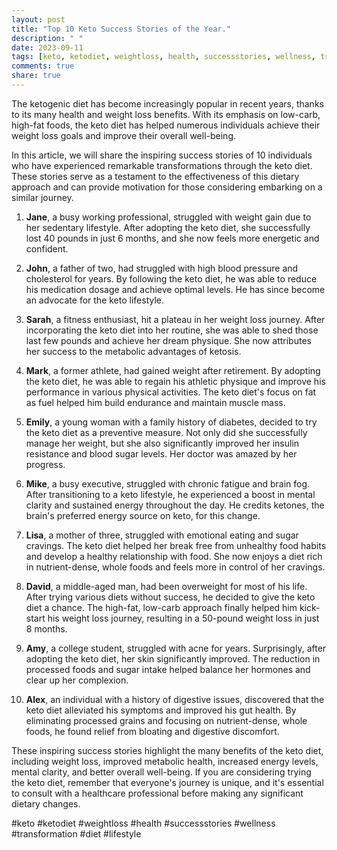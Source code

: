 ```yaml
---
layout: post
title: "Top 10 Keto Success Stories of the Year."
description: " "
date: 2023-09-11
tags: [keto, ketodiet, weightloss, health, successstories, wellness, transformation, diet, lifestyle]
comments: true
share: true
---
```


The ketogenic diet has become increasingly popular in recent years, thanks to its many health and weight loss benefits. With its emphasis on low-carb, high-fat foods, the keto diet has helped numerous individuals achieve their weight loss goals and improve their overall well-being.

In this article, we will share the inspiring success stories of 10 individuals who have experienced remarkable transformations through the keto diet. These stories serve as a testament to the effectiveness of this dietary approach and can provide motivation for those considering embarking on a similar journey.

1. **Jane**, a busy working professional, struggled with weight gain due to her sedentary lifestyle. After adopting the keto diet, she successfully lost 40 pounds in just 6 months, and she now feels more energetic and confident.

2. **John**, a father of two, had struggled with high blood pressure and cholesterol for years. By following the keto diet, he was able to reduce his medication dosage and achieve optimal levels. He has since become an advocate for the keto lifestyle.

3. **Sarah**, a fitness enthusiast, hit a plateau in her weight loss journey. After incorporating the keto diet into her routine, she was able to shed those last few pounds and achieve her dream physique. She now attributes her success to the metabolic advantages of ketosis.

4. **Mark**, a former athlete, had gained weight after retirement. By adopting the keto diet, he was able to regain his athletic physique and improve his performance in various physical activities. The keto diet's focus on fat as fuel helped him build endurance and maintain muscle mass.

5. **Emily**, a young woman with a family history of diabetes, decided to try the keto diet as a preventive measure. Not only did she successfully manage her weight, but she also significantly improved her insulin resistance and blood sugar levels. Her doctor was amazed by her progress.

6. **Mike**, a busy executive, struggled with chronic fatigue and brain fog. After transitioning to a keto lifestyle, he experienced a boost in mental clarity and sustained energy throughout the day. He credits ketones, the brain's preferred energy source on keto, for this change.

7. **Lisa**, a mother of three, struggled with emotional eating and sugar cravings. The keto diet helped her break free from unhealthy food habits and develop a healthy relationship with food. She now enjoys a diet rich in nutrient-dense, whole foods and feels more in control of her cravings.

8. **David**, a middle-aged man, had been overweight for most of his life. After trying various diets without success, he decided to give the keto diet a chance. The high-fat, low-carb approach finally helped him kick-start his weight loss journey, resulting in a 50-pound weight loss in just 8 months.

9. **Amy**, a college student, struggled with acne for years. Surprisingly, after adopting the keto diet, her skin significantly improved. The reduction in processed foods and sugar intake helped balance her hormones and clear up her complexion.

10. **Alex**, an individual with a history of digestive issues, discovered that the keto diet alleviated his symptoms and improved his gut health. By eliminating processed grains and focusing on nutrient-dense, whole foods, he found relief from bloating and digestive discomfort.

These inspiring success stories highlight the many benefits of the keto diet, including weight loss, improved metabolic health, increased energy levels, mental clarity, and better overall well-being. If you are considering trying the keto diet, remember that everyone's journey is unique, and it's essential to consult with a healthcare professional before making any significant dietary changes.

#keto #ketodiet #weightloss #health #successstories #wellness #transformation #diet #lifestyle